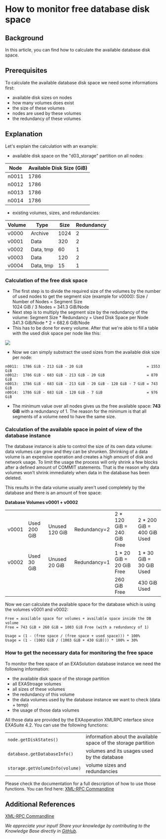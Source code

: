 # How to monitor free database disk space 
## Background

In this article, you can find how to calculate the available database disk space.

## Prerequisites

To calculate the available database disk space we need some informations first:

* available disk sizes on nodes
* how many volumes does exist
* the size of these volumes
* nodes are used by these volumes
* the redundancy of these volumes

## Explanation

Let's explain the calculation with an example:

* available disk space on the "d03_storage" partition on all nodes: 

| Node | Available Disk Size (GiB) |
| --- | --- |
| n0011 | 1786 |
| n0012 | 1786 |
| n0013 | 1786 |
| n0014 | 1786 |
* existing volumes, sizes, and redundancies: 

| Volume | Type | Size | Redundancy |
| --- | --- | --- | --- |
| v0000 | Archive | 1024 | 2 |
| v0001 | Data | 320 | 2 |
| v0002 | Data, tmp | 60 | 1 |
| v0003 | Data | 120 | 2 |
| v0004 | Data, tmp | 15 | 1 |

### Calculation of the free disk space

* The first step is to divide the required size of the volumes by the number of used nodes to get the segment size (example for v0000):   Size / Number of Nodes = Segment Size  
1024 GiB / 3 Nodes = 341.3 GiB/Node
* Next step is to multiply the segment size by the redundancy of the volume:   Segment Size * Redundancy = Used Disk Space per Node  
341.3 GiB/Node * 2 = 682.6 GiB/Node
* This has to be done for every volume. After that we're able to fill a table with the used disk space per node like this:

![](images/Sizing.png)

* Now we can simply substract the used sizes from the available disk size per node:

   
```
n0011:  1786 GiB - 213 GiB - 20 GiB                             = 1553 GiB
n0012:  1786 GiB - 683 GiB - 213 GiB - 20 GiB                   = 870 GiB
n0013:  1786 GiB - 683 GiB - 213 GiB - 20 GiB - 120 GiB - 7 GiB = 743 GiB
n0014:  1786 GiB - 683 GiB - 120 GiB - 7 GiB                    = 976 GiB
```
* The minimum value over all nodes gives us the free available space: **743 GiB** with a redundancy of 1. The reason for the minimum is that all segments of a volume need to have the same size.

### Calculation of the available space in point of view of the database instance

The database instance is able to control the size of its own data volume: data volumes can grow and they can be shrunken. Shrinking of a data volume is an expensive operation and creates a high amount of disk and network usage. To limit the usage the process will only shrink a few blocks after a defined amount of COMMIT statements. That is the reason why data volumes won't shrink immediately when data in the database has been deleted.

This results in the data volume usually aren't used completely by the database and there is an amount of free space:

**Database Volumes v0001 + v0002**

|  |  |  |  |  |  |
| --- | --- | --- | --- | --- | --- |
| v0001 | Used 200 GiB | Unused 120 GiB | Redundancy=2 | 2 * 120 GiB = 240 GiB Free | 2 * 200 GiB = 400 GiB Used |
| v0002 | Used 30 GiB | Unused 20 GiB | Redundancy=1 | 1 * 20 GiB = 20 GiB Free | 1 * 30 GiB = 30 GiB Used |
|  |  |  |  |    260 GiB Free | 430 GiB Used |

Now we can calculate the available space for the database which is using the volumes v0001 and v0002:


```
Free = available space for volumes + available space inside the DB volume
Free = 743 GiB + 260 GiB = 1003 GiB Free (with a redundancy of 1)

Usage = (1 - (free space / (free space + used space))) * 100%
Usage = (1 - (1003 GiB / (1003 GiB + 430 GiB))) * 100% = 30% 
```
### How to get the necessary data for monitoring the free space

To monitor the free space of an EXASolution database instance we need the following information:

* the available disk space of the storage partition
* all EXAStroage volumes
* all sizes of these volumes
* the redundancy of this volume
* the data volumes used by the database instance we want to check (data + temp)
* the usage of those data volumes

All those data are provided by the EXAoperation XMLRPC interface since EXASuite 4.2. You can use the following functions:

|   |   |
|---|---|
|```node.getDiskStates()```   |information about the available space of the storage partition   |
|```database.getDatabaseInfo()```   |volumes and its usages used by the database   |
|```storage.getVolumeInfo(volume)```   |volume sizes and redundancies   |



Please check the documentation for a full description of how to use those functions. You can find here: [XML-RPC Commandline](https://docs.exasol.com/db/latest/administration/on-premise/admin_interface/xml-rpc.htm)

## Additional References

[XML-RPC Commandline](https://docs.exasol.com/db/latest/administration/on-premise/admin_interface/xml-rpc.htm)

*We appreciate your input! Share your knowledge by contributing to the Knowledge Base directly in [GitHub](https://github.com/exasol/public-knowledgebase).* 